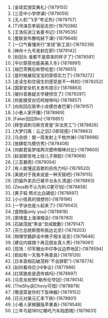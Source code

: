 
1. [金球奖颁奖典礼]-[1879155]
1. [三亚中小学停课]-[1879059]
1. [无人机“飞手”考证热]-[1879757]
1. [TVB演员李丽丽去世]-[1879286]
1. [王浩任浙江省委书记]-[1879535]
1. [曼联宣布滕哈赫下课]-[1879648]
1. [一口气看懂央行“发钱”新工具]-[1879239]
1. [神舟十九号发射在即]-[1879142]
1. [别回头 谁都不是原来的样子了]-[1878581]
1. [平价穿搭也能美美入冬]-[1878991]
1. [祖巴茨赛后称赞哈登]-[1879651]
1. [是时候展现宝宝的穿搭实力了]-[1879272]
1. [走读生和住宿生的感受是不一样的]-[1878252]
1. [国家安全机关发布提示]-[1878863]
1. [被抖音悬疑文学硬控住了]-[1879297]
1. [你能接受白切鸡咖啡吗]-[1878857]
1. [向佐回应扇李小龙模仿者巴掌]-[1879157]
1. [小巷人家开播]-[1878969]
1. [Faker回应Bin]-[1878851]
1. [拜登讽刺马斯克曾是“非法劳工”]-[1878826]
1. [大梦归离：云之羽2.0即视感]-[1879663]
1. [乌总统：俄一周发射上千枚炸弹]-[1878996]
1. [放肆鸵鸟模仿秀]-[1879408]
1. [何猷君奚梦瑶两次壁咚眼神对比]-[1879600]
1. [赵丽颖坐地上给儿子擦脸]-[1879068]
1. [三亚暴雨]-[1879054]
1. [有人能懂这首歌的杀伤力吗]-[1879520]
1. [美貌对于我来说是一种天赋吧]-[1879115]
1. [扔猫外卖员已被平台永久清退]-[1878893]
1. [Zeus称不认为BLG更可怕]-[1878858]
1. [黄子韬 燃点比白磷低]-[1878897]
1. [小小怪真的很想你]-[1879196]
1. [一字诀也是火起来了]-[1879043]
1. [食物版only you]-[1878818]
1. [窦靖童上海演唱会]-[1878780]
1. [石破茂就“黑金”丑闻致歉]-[1879147]
1. [芬兰总统斯图布抵达北京]-[1879203]
1. [物理学霸辟谣中微子相关谣言]-[1879646]
1. [建议内娱搞个再见朋友真人秀]-[1879061]
1. [现场：印军撤出中印争议边界地区]-[1879594]
1. [假如有一天我不再善良]-[1878126]
1. [日本首相石破茂称“不会辞职”]-[1878774]
1. [如何看待花少6争议]-[1877866]
1. [红斑狼疮是遗传病吗]-[1878997]
1. [马克龙祝贺F勒布伦夺冠]-[1879014]
1. [TheShy说Chovy可惜]-[1878878]
1. [哪道菜是你的下饭神器]-[1879152]
1. [日元对美元汇率下跌]-[1878901]
1. [小巷人家微醺版苹果香]-[1879548]
1. [三年亏超180亿哪吒汽车陷困境]-[1879631]